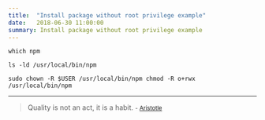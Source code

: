 ```yaml
---
title:  "Install package without root privilege example"
date:   2018-06-30 11:00:00
summary: Install package without root privilege example
---
```


`
which npm
`

`
ls -ld /usr/local/bin/npm
`

`
sudo chown -R $USER /usr/local/bin/npm
chmod -R o+rwx  /usr/local/bin/npm
`


---
> Quality is not an act, it is a habit.
> <small>- [Aristotle](https://www.brainyquote.com/quotes/aristotle_379604)</small>